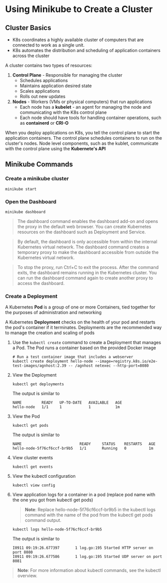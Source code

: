 # Using Minikube to Create a Cluster

## Cluster Basics
- K8s coordinates a highly available cluster of computers that are connected to work as a single unit. 
- K8s automates the distribution and scheduling of application containers across the cluster

A cluster contains two types of resources:
1. **Control Plane** - Responsible for managing the cluster
    - Schedules applications
    - Maintains application desired state
    - Scales applications
    - Rolls out new updates
2. **Nodes** - Workers (VMs or physical computers) that run applications
    - Each node has a **kubelet** - an agent for managing the node and communicating with the K8s control plane
    - Each node should have tools for handling container operations, such as **containerd** or **CRI-O**


When you deploy applications on K8s, you tell the control plane to start the application containers. The control plane schedules containers to run on the cluster's nodes. Node level components, such as the kublet, communicate with the control plane using the **Kubernete's API**


## Minikube Commands

### Create a minikube cluster
```minikube start```

### Open the Dashboard
```minikube dashboard```

> The dashboard command enables the dashboard add-on and opens the proxy in the default web browser. You can create Kubernetes resources on the dashboard such as Deployment and Service.

> By default, the dashboard is only accessible from within the internal Kubernetes virtual network. The dashboard command creates a temporary proxy to make the dashboard accessible from outside the Kubernetes virtual network.

> To stop the proxy, run Ctrl+C to exit the process. After the command exits, the dashboard remains running in the Kubernetes cluster. You can run the dashboard command again to create another proxy to access the dashboard.

### Create a Deployment
A Kubernetes **Pod** is a group of one or more Containers, tied together for the purposes of administration and networking 

A Kubernetes **Deployment** checks on the health of your pod and restarts the pod's container if it terminates. Deployments are the recommended way to manage the creation and scaling of pods

1. Use the `kubectl create` command to create a Deployment that manages a Pod. The Pod runs a container based on the provided Docker image

    ```
    # Run a test container image that includes a webserver
    kubectl create deployment hello-node --image=registry.k8s.io/e2e-test-images/agnhost:2.39 -- /agnhost netexec --http-port=8080
    ```

2. View the Deployment

    `kubectl get deployments`

    The output is similar to
    ```
    NAME         READY   UP-TO-DATE   AVAILABLE   AGE
    hello-node   1/1     1            1           1m
    ```

3. View the Pod

    `kubectl get pods`

    The output is similar to
    ```
    NAME                          READY     STATUS    RESTARTS   AGE
    hello-node-5f76cf6ccf-br9b5   1/1       Running   0          1m
    ```

4. View cluster events

    `kubectl get events`

5. View the kubectl configuration

    `kubectl view config`

6. View application logs for a container in a pod (replace pod name with the one you got from kubectl get pods)

    > **Note**: Replace hello-node-5f76cf6ccf-br9b5 in the kubectl logs command with the name of the pod from the kubectl get pods command output.

    `kubectl logs hello-node-5f76cf6ccf-br9b5`

    The output is similar to
    ```
    I0911 09:19:26.677397       1 log.go:195 Started HTTP server on port 8080
    I0911 09:19:26.677586       1 log.go:195 Started UDP server on port  8081
    ```

> **Note**: For more information about kubectl commands, see the kubectl overview.